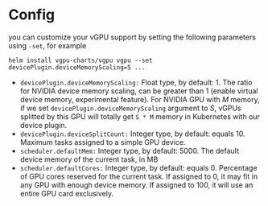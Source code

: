 # Config

you can customize your vGPU support by setting the following parameters using `-set`, for example

```
helm install vgpu-charts/vgpu vgpu --set devicePlugin.deviceMemoryScaling=5 ...
```

* `devicePlugin.deviceMemoryScaling:` 
  Float type, by default: 1. The ratio for NVIDIA device memory scaling, can be greater than 1 (enable virtual device memory, experimental feature). For NVIDIA GPU with *M* memory, if we set `devicePlugin.deviceMemoryScaling` argument to *S*, vGPUs splitted by this GPU will totally get `S * M` memory in Kubernetes with our device plugin.
* `devicePlugin.deviceSplitCount:` 
  Integer type, by default: equals 10. Maximum tasks assigned to a simple GPU device.
* `scheduler.defaultMem:` 
  Integer type, by default: 5000. The default device memory of the current task, in MB
* `scheduler.defaultCores:` 
  Integer type, by default: equals 0. Percentage of GPU cores reserved for the current task. If assigned to 0, it may fit in any GPU with enough device memory. If assigned to 100, it will use an entire GPU card exclusively.